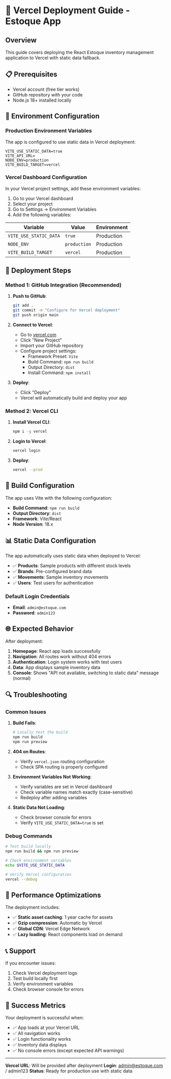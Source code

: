 # 🚀 Vercel Deployment Guide - Estoque App

## Overview

This guide covers deploying the React Estoque inventory management application to Vercel with static data fallback.

## 📋 Prerequisites

- Vercel account (free tier works)
- GitHub repository with your code
- Node.js 18+ installed locally

## 🔧 Environment Configuration

### Production Environment Variables

The app is configured to use static data in Vercel deployment:

```env
VITE_USE_STATIC_DATA=true
VITE_API_URL=
NODE_ENV=production
VITE_BUILD_TARGET=vercel
```

### Vercel Dashboard Configuration

In your Vercel project settings, add these environment variables:

1. Go to your Vercel dashboard
2. Select your project
3. Go to Settings → Environment Variables
4. Add the following variables:

| Variable               | Value        | Environment |
| ---------------------- | ------------ | ----------- |
| `VITE_USE_STATIC_DATA` | `true`       | Production  |
| `NODE_ENV`             | `production` | Production  |
| `VITE_BUILD_TARGET`    | `vercel`     | Production  |

## 🚀 Deployment Steps

### Method 1: GitHub Integration (Recommended)

1. **Push to GitHub**:

   ```bash
   git add .
   git commit -m "Configure for Vercel deployment"
   git push origin main
   ```

2. **Connect to Vercel**:

   - Go to [vercel.com](https://vercel.com)
   - Click "New Project"
   - Import your GitHub repository
   - Configure project settings:
     - Framework Preset: `Vite`
     - Build Command: `npm run build`
     - Output Directory: `dist`
     - Install Command: `npm install`

3. **Deploy**:
   - Click "Deploy"
   - Vercel will automatically build and deploy your app

### Method 2: Vercel CLI

1. **Install Vercel CLI**:

   ```bash
   npm i -g vercel
   ```

2. **Login to Vercel**:

   ```bash
   vercel login
   ```

3. **Deploy**:
   ```bash
   vercel --prod
   ```

## 🔧 Build Configuration

The app uses Vite with the following configuration:

- **Build Command**: `npm run build`
- **Output Directory**: `dist`
- **Framework**: Vite/React
- **Node Version**: 18.x

## 📊 Static Data Configuration

The app automatically uses static data when deployed to Vercel:

- ✅ **Products**: Sample products with different stock levels
- ✅ **Brands**: Pre-configured brand data
- ✅ **Movements**: Sample inventory movements
- ✅ **Users**: Test users for authentication

### Default Login Credentials

- **Email**: `admin@estoque.com`
- **Password**: `admin123`

## 🌐 Expected Behavior

After deployment:

1. **Homepage**: React app loads successfully
2. **Navigation**: All routes work without 404 errors
3. **Authentication**: Login system works with test users
4. **Data**: App displays sample inventory data
5. **Console**: Shows "API not available, switching to static data" message (normal)

## 🔍 Troubleshooting

### Common Issues

1. **Build Fails**:

   ```bash
   # Locally test the build
   npm run build
   npm run preview
   ```

2. **404 on Routes**:

   - Verify `vercel.json` routing configuration
   - Check SPA routing is properly configured

3. **Environment Variables Not Working**:

   - Verify variables are set in Vercel dashboard
   - Check variable names match exactly (case-sensitive)
   - Redeploy after adding variables

4. **Static Data Not Loading**:
   - Check browser console for errors
   - Verify `VITE_USE_STATIC_DATA=true` is set

### Debug Commands

```bash
# Test build locally
npm run build && npm run preview

# Check environment variables
echo $VITE_USE_STATIC_DATA

# Verify Vercel configuration
vercel --debug
```

## 📱 Performance Optimizations

The deployment includes:

- ✅ **Static asset caching**: 1 year cache for assets
- ✅ **Gzip compression**: Automatic by Vercel
- ✅ **Global CDN**: Vercel Edge Network
- ✅ **Lazy loading**: React components load on demand

## 📞 Support

If you encounter issues:

1. Check Vercel deployment logs
2. Test build locally first
3. Verify environment variables
4. Check browser console for errors

## 🎉 Success Metrics

Your deployment is successful when:

- ✅ App loads at your Vercel URL
- ✅ All navigation works
- ✅ Login functionality works
- ✅ Inventory data displays
- ✅ No console errors (except expected API warnings)

---

**Vercel URL**: Will be provided after deployment
**Login**: admin@estoque.com / admin123
**Status**: Ready for production use with static data

